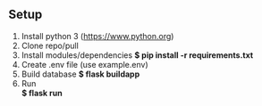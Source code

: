 
## Setup
1. Install python 3 (https://www.python.org)
2. Clone repo/pull
3. Install modules/dependencies 
		 **$ pip install -r requirements.txt**
4. Create .env file (use example.env)
5. Build database
		**$ flask buildapp**
6. Run	
		**$ flask run**